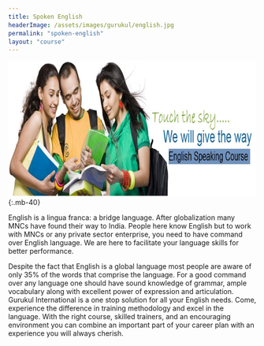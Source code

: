 ```yaml
---
title: Spoken English
headerImage: /assets/images/gurukul/english.jpg
permalink: "spoken-english"
layout: "course"
---
```


![CELPIP)](assets/images/gurukul/english-2.jpg)
{:.mb-40}

English is a lingua franca: a bridge language. After globalization many MNCs have found their way to India. People here know English but to work with MNCs or any private sector enterprise, you need to have command over English language. We are here to facilitate your language skills for better performance. 

Despite the fact that English is a global language most people are aware of only 35% of the words that comprise the language. For a good command over any language one should have sound knowledge of grammar, ample vocabulary along with excellent power of expression and articulation. Gurukul International is a one stop solution for all your English needs. Come, experience the difference in training methodology and excel in the language. With the right course, skilled trainers, and an encouraging environment you can combine an important part of your career plan with an experience you will always cherish.




